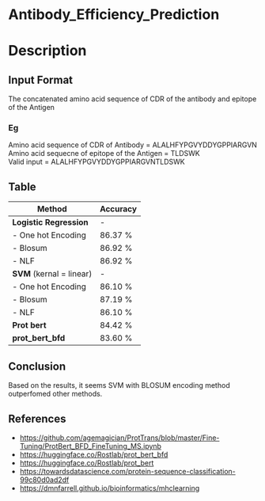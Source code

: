 # Antibody_Efficiency_Prediction
# Description

## Input Format
The concatenated amino acid sequence of CDR of the antibody and epitope of the Antigen
### Eg
Amino acid sequence of CDR of Antibody = ALALHFYPGVYDDYGPPIARGVN          
Amino acid sequecne of epitope of the Antigen = TLDSWK         
Valid input = ALALHFYPGVYDDYGPPIARGVNTLDSWK

## Table
| Method      | Accuracy |
| --------- | -----|
|**Logistic Regression**  | - |
|- One hot Encoding | 86.37 %|
|- Blosum | 86.92 % |
|- NLF | 86.92 % |
| **SVM** (kernal = linear)   |   - |
|- One hot Encoding | 86.10 %|
|- Blosum | 87.19 % |
|- NLF | 86.10 %|
| **Prot bert**      |    84.42 % |
| **prot_bert_bfd** |     83.60 %  |

## Conclusion
Based on the results, it seems SVM with BLOSUM encoding method outperfomed other methods.


## References
- https://github.com/agemagician/ProtTrans/blob/master/Fine-Tuning/ProtBert_BFD_FineTuning_MS.ipynb
- https://huggingface.co/Rostlab/prot_bert_bfd
- https://huggingface.co/Rostlab/prot_bert
- https://towardsdatascience.com/protein-sequence-classification-99c80d0ad2df
- https://dmnfarrell.github.io/bioinformatics/mhclearning
